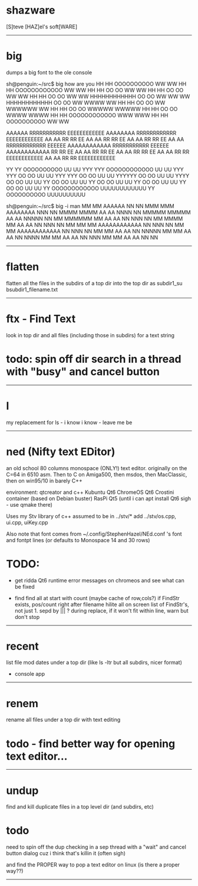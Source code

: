 # shazware

[S]teve [HAZ]el's soft[WARE]

--------------------------------------------------------------------------------

# big

dumps a big font to the ole console

sh@penguin:~/src$ big how are you
HH        HH   OOOOOOOOOO   WW        WW
HH        HH  OOOOOOOOOOOO  WW        WW
HH        HH  OO        OO  WW        WW
HH        HH  OO        OO  WW        WW
HH        HH  OO        OO  WW        WW
HHHHHHHHHHHH  OO        OO  WW   WW   WW
HHHHHHHHHHHH  OO        OO  WW  WWWW  WW
HH        HH  OO        OO  WW WWWWWW WW
HH        HH  OO        OO  WWWWW  WWWWW
HH        HH  OO        OO  WWWW    WWWW
HH        HH  OOOOOOOOOOOO  WWW      WWW
HH        HH   OOOOOOOOOO   WW        WW


   AAAAAA     RRRRRRRRRRR   EEEEEEEEEEEE
  AAAAAAAA    RRRRRRRRRRRR  EEEEEEEEEEEE
 AA      AA   RR        RR  EE
AA        AA  RR        RR  EE
AA        AA  RR        RR  EE
AA        AA  RRRRRRRRRRRR  EEEEEE
AAAAAAAAAAAA  RRRRRRRRRRR   EEEEEE
AAAAAAAAAAAA  RR    RR      EE
AA        AA  RR     RR     EE
AA        AA  RR      RR    EE
AA        AA  RR       RR   EEEEEEEEEEEE
AA        AA  RR        RR  EEEEEEEEEEEE


YY        YY   OOOOOOOOOO   UU        UU
YYY      YYY  OOOOOOOOOOOO  UU        UU
 YYY    YYY   OO        OO  UU        UU
  YYY  YYY    OO        OO  UU        UU
   YYYYYY     OO        OO  UU        UU
    YYYY      OO        OO  UU        UU
     YY       OO        OO  UU        UU
     YY       OO        OO  UU        UU
     YY       OO        OO  UU        UU
     YY       OO        OO  UU        UU
     YY       OOOOOOOOOOOO  UUUUUUUUUUUU
     YY        OOOOOOOOOO    UUUUUUUUUU


sh@penguin:~/src$ big -i man
           MM        MM     AAAAAA     NN        NN
          MMM      MMM    AAAAAAAA    NNN       NN
         MMMM    MMMM   AA      AA   NNNN      NN
        MMMMM  MMMMM  AA        AA  NNNNN     NN
       MM MMMMMM MM  AA        AA  NN NNN    NN
      MM  MMMM  MM  AA        AA  NN  NNN   NN
     MM   MM   MM  AAAAAAAAAAAA  NN   NNN  NN
    MM        MM  AAAAAAAAAAAA  NN    NNN NN
   MM        MM  AA        AA  NN     NNNNN
  MM        MM  AA        AA  NN      NNNN
 MM        MM  AA        AA  NN       NNN
MM        MM  AA        AA  NN        NN

--------------------------------------------------------------------------------

# flatten

flatten all the files in the subdirs of a top dir into the top dir as subdir1_su
bsubdir1_filename.txt

--------------------------------------------------------------------------------

# ftx - Find Text

look in top dir and all files (including those in subdirs) for a text string

# todo: spin off dir search in a thread with "busy" and cancel button

--------------------------------------------------------------------------------

# l

my replacement for ls - i know i know - leave me be

--------------------------------------------------------------------------------

# ned (Nifty text EDitor)

an old school 80 columns monospace (ONLY!) text editor.
originally on the C=64 in 6510 asm.  Then to C on Amiga500, then msdos, then MacClassic, then on win95/10 in barely C++

environment:
  qtcreator and c++
  Kubuntu   Qt6
  ChromeOS  Qt6 Crostini container (based on Debian buster)
  RasPi     Qt5 (until i can apt install Qt6 sigh - use qmake there)

Uses my Stv library of c++ assumed to be in ../stv/*
  add ../stv/os.cpp, ui.cpp, uiKey.cpp

Also note that font comes from ~/.config/StephenHazel/NEd.conf 's font and fontpt lines
(or defaults to Monospace 14 and 30 rows)

# TODO:

* get ridda Qt6 runtime error messages on chromeos and see what can be fixed

* find
      find all at start with count (maybe cache of row,cols?)
         if FindStr exists,
            pos/count right after filename
            hilite all on screen
      list of FindStr's, not just 1.  sepd by ||| ?
      during replace, if it won't fit within line, warn but don't stop

--------------------------------------------------------------------------------

# recent

list file mod dates under a top dir (like ls -ltr but all subdirs, nicer format)
 - console app

--------------------------------------------------------------------------------

# renem

rename all files under a top dir with text editing

# todo - find better way for opening text editor...

--------------------------------------------------------------------------------

# undup

find and kill duplicate files in a top level dir (and subdirs, etc)


# todo
   need to spin off the dup checking in a sep thread with a
   "wait" and cancel button dialog
   cuz i think that's killin it (often sigh)

and find the PROPER way to pop a text editor on linux
(is there a proper way??)

--------------------------------------------------------------------------------
